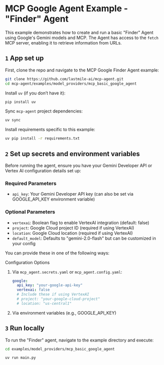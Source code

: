 # MCP Google Agent Example - "Finder" Agent

This example demonstrates how to create and run a basic "Finder" Agent using Google's Gemini models and MCP. The Agent has access to the `fetch` MCP server, enabling it to retrieve information from URLs.

## `1` App set up

First, clone the repo and navigate to the MCP Google Finder Agent example:

```bash
git clone https://github.com/lastmile-ai/mcp-agent.git
cd mcp-agent/examples/model_providers/mcp_basic_google_agent
```

Install `uv` (if you don’t have it):

```bash
pip install uv
```

Sync `mcp-agent` project dependencies:

```bash
uv sync
```

Install requirements specific to this example:

```bash
uv pip install -r requirements.txt
```

## `2` Set up secrets and environment variables

Before running the agent, ensure you have your Gemini Developer API or Vertex AI configuration details set up:

### Required Parameters

- `api_key`: Your Gemini Developer API key (can also be set via GOOGLE_API_KEY environment variable)

### Optional Parameters

- `vertexai`: Boolean flag to enable VertexAI integration (default: false)
- `project`: Google Cloud project ID (required if using VertexAI)
- `location`: Google Cloud location (required if using VertexAI)
- `default_model`: Defaults to "gemini-2.0-flash" but can be customized in your config

You can provide these in one of the following ways:

Configuration Options

1. Via `mcp_agent.secrets.yaml` or `mcp_agent.config.yaml`:

   ```yaml
   google:
     api_key: "your-google-api-key"
     vertexai: false
     # Include these if using VertexAI
     # project: "your-google-cloud-project"
     # location: "us-central1"
   ```

2. Via environment variables (e.g., GOOGLE_API_KEY)

## `3` Run locally

To run the "Finder" agent, navigate to the example directory and execute:

```bash
cd examples/model_providers/mcp_basic_google_agent

uv run main.py
```
